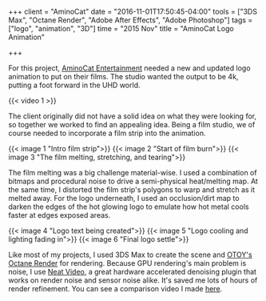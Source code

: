 +++
client = "AminoCat"
date = "2016-11-01T17:50:45-04:00"
tools = ["3DS Max", "Octane Render", "Adobe After Effects", "Adobe Photoshop"]
tags = ["logo", "animation", "3D"]
time = "2015 Nov"
title = "AminoCat Logo Animation"

+++

For this project, [AminoCat Entertainment](https://www.facebook.com/AminoCat-Entertainment-135792499865038/) needed a new and updated logo animation to put on their films. The studio wanted the output to be 4k, putting a foot forward in the UHD world.

{{< video 1 >}}

The client originally did not have a solid idea on what they were looking for, so together we worked to find an appealing idea. Being a film studio, we of course needed to incorporate a film strip into the animation.

{{< image 1 "Intro film strip">}}
{{< image 2 "Start of film burn">}}
{{< image 3 "The film melting, stretching, and tearing">}}

The film melting was a big challenge material-wise. I used a combination of bitmaps and procedural noise to drive a semi-physical heat/melting map. At the same time, I distorted the film strip's polygons to warp and stretch as it melted away. For the logo underneath, I used an occlusion/dirt map to darken the edges of the hot glowing logo to emulate how hot metal cools faster at edges exposed areas.

{{< image 4 "Logo text being created">}}
{{< image 5 "Logo cooling and lighting fading in">}}
{{< image 6 "Final logo settle">}}

Like most of my projects, I used 3DS Max to create the scene and <a href="https://home.otoy.com/" target="_blank">OTOY's Octane Render</a> for rendering. Because GPU rendering's main problem is noise, I use <a href="https://www.neatvideo.com/" target="_blank">Neat Video</a>, a great hardware accelerated denoising plugin that works on render noise and sensor noise alike. It's saved me lots of hours of render refinement. You can see a comparison video I made <a href="https://vimeo.com/139969530" target="_blank">here</a>.
